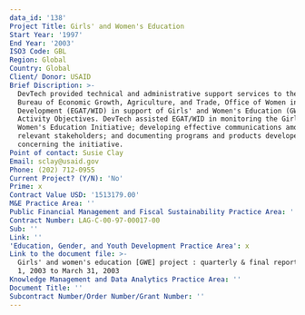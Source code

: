 ```yaml
---
data_id: '138'
Project Title: Girls' and Women's Education
Start Year: '1997'
End Year: '2003'
ISO3 Code: GBL
Region: Global
Country: Global
Client/ Donor: USAID
Brief Discription: >-
  DevTech provided technical and administrative support services to the USAID
  Bureau of Economic Growth, Agriculture, and Trade, Office of Women in
  Development (EGAT/WID) in support of Girls' and Women's Education (GWE)
  Activity Objectives. DevTech assisted EGAT/WID in monitoring the Girls' and
  Women's Education Initiative; developing effective communications among
  relevant stakeholders; and documenting programs and products developed
  concerning the initiative.
Point of contact: Susie Clay
Email: sclay@usaid.gov
Phone: (202) 712-0955
Current Project? (Y/N): 'No'
Prime: x
Contract Value USD: '1513179.00'
M&E Practice Area: ''
Public Financial Management and Fiscal Sustainability Practice Area: ''
Contract Number: LAG-C-00-97-00017-00
Sub: ''
Link: ''
'Education, Gender, and Youth Development Practice Area': x
Link to the document file: >-
  Girls' and women's education [GWE] project : quarterly & final report, January
  1, 2003 to March 31, 2003
Knowledge Management and Data Analytics Practice Area: ''
Document Title: ''
Subcontract Number/Order Number/Grant Number: ''
---
```

